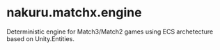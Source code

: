 # nakuru.matchx.engine
Deterministic engine for Match3/Match2 games using ECS archetecture based on Unity.Entities.
